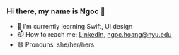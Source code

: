### Hi there, my name is Ngoc 👋

<!--
- 🔭 I’m currently working on ...
- 👯 I’m looking to collaborate on ...
- 🤔 I’m looking for help with ...
- 💬 Ask me about ...
-->
- 🌱 I’m currently learning Swift, UI design
- 📫 How to reach me: [LinkedIn](https://www.linkedin.com/in/ngocnhoang/), [ngoc.hoang@nyu.edu](mailto:ngoc.hoang@nyu.edu)
- 😄 Pronouns: she/her/hers
